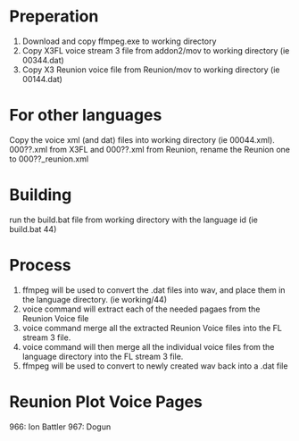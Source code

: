 # Preperation

1. Download and copy ffmpeg.exe to working directory
2. Copy X3FL voice stream 3 file from addon2/mov to working directory (ie 00344.dat)
3. Copy X3 Reunion voice file from Reunion/mov to working directory (ie 00144.dat)

# For other languages

Copy the voice xml (and dat) files into working directory (ie 00044.xml).
000??.xml from X3FL and 000??.xml from Reunion, rename the Reunion one to 000??_reunion.xml

# Building

run the build.bat file from working directory with the language id (ie build.bat 44)

# Process

1. ffmpeg will be used to convert the .dat files into wav, and place them in the language directory. (ie working/44)
2. voice command will extract each of the needed pagaes from the Reunion Voice file
3. voice command merge all the extracted Reunion Voice files into the FL stream 3 file.
4. voice command will then merge all the individual voice files from the language directory into the FL stream 3 file.
5. ffmpeg will be used to convert to newly created wav back into a .dat file

# Reunion Plot Voice Pages

966: Ion Battler
967: Dogun
